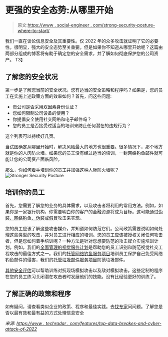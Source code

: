 # 更强的安全态势:从哪里开始

> 原文:[https://www . social-engineer . com/strong-security-posture-where-to-start/](https://www.social-engineer.com/stronger-security-posture-where-to-start/)

我们一直在谈论信息安全及其重要性。仅 2022 年的众多攻击就证明了它的必要性。很明显，强大的安全态势至关重要。但是如果你不知道从哪里开始呢？这篇由两部分组成的博客将有助于确定您的安全需求，并了解如何彻底保护您的公司资产。
T3】

## 了解您的安全状况

第一步是了解您当前的安全状况。您有适当的安全策略和程序吗？如果是，您的员工在实施上述政策方面的效率如何？首先，问这些问题:

*   贵公司是否采用双因素身份认证？
*   您如何限制公司设备的使用？
*   你提倡安全使用社交网络和电子邮件吗？
*   您的员工是否接受过适当的培训来防止任何潜在的违规行为？

这个列表可以持续好几页。

当试图确定从哪里开始时，解决风险最大的地方也很重要。很多情况下，那个地方就是你的人肉防火墙。如果您的员工没有经过适当的培训，一封网络钓鱼邮件就可能让您的公司资产面临风险。

那么，你如何着手培训你的员工并加强这种人际防火墙呢？
![Stronger Security Posture](../Images/3155fdd76af0924e4c18c51341985c1a.png)

## 培训你的员工

首先，您需要了解您的业务的具体需求，以及攻击者将利用的常用方法。例如，如果你是一家银行机构，你需要明白你的客户的金融资源将成为目标。这可能通过[伪装、网络钓鱼、伪装或假冒](https://www.social-engineer.org/framework/attack-vectors/)攻击来实现。

您的员工应该了解这些攻击媒介，并知道如何防范它们。公司政策需要说明如何处理这些类型的攻击，并对员工进行相应的培训。您的员工应该被授权关闭任何攻击者，但是您如何着手培训呢？一种方法是针对您想要防范的攻击媒介实施培训计划。例如，我们的[全面管理的视觉服务计划](https://www.social-engineer.com/managed-services/managed-vishing-service/)是帮助您的员工识别和防范视觉社交工程攻击的最佳方式之一。我们的[托管网络钓鱼服务项目](https://www.social-engineer.com/managed-services/managed-phishing-service/)培训员工保护自己免受网络钓鱼邮件的侵害，我们的[托管垃圾邮件服务项目](https://www.social-engineer.com/managed-services/managed-smishing-service/)防范垃圾邮件。

[其他安全评估](https://www.social-engineer.com/managed-services/social-engineering-security-assessments/)可以帮助训练对抗现场模拟攻击以及敌对模拟攻击。这些定制的程序在您的员工练习关闭潜在攻击者时发展他们的技能。没有比经验更好的训练了。

## 了解正确的政策和程序

如有疑问，请查看类似企业的政策、程序和最佳实践。去[找专家](https://www.social-engineer.com/about/)问问题。了解您是否以最有效和最有益的方式处理信息安全

*来源:*
*[https://www . techradar . com/features/top-data-breakes-and-cyber-attack-of-2022](https://www.techradar.com/features/top-data-breaches-and-cyber-attacks-of-2022)*